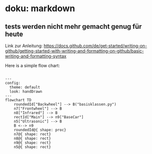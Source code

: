 # doku: markdown
## tests werden nicht mehr gemacht genug für heute

Link zur Anleitung: https://docs.github.com/de/get-started/writing-on-github/getting-started-with-writing-and-formatting-on-github/basic-writing-and-formatting-syntax

Here is a simple flow chart:

```mermaid

---
config:
  theme: default
  look: handDrawn
---
flowchart TD
    roundedId["Backwheel"] --> B("basisklassen.py")
    n7["Frontwheel"] --> B
    n8["Infrared"] --> B
    rectId["Main"] --> n9["BaseCar"]
    n5["Ultrasonic"] --> B
    B <--> n9
    roundedId@{ shape: proc}
    n7@{ shape: rect}
    n8@{ shape: rect}
    n9@{ shape: rect}
    n5@{ shape: rect}
```

